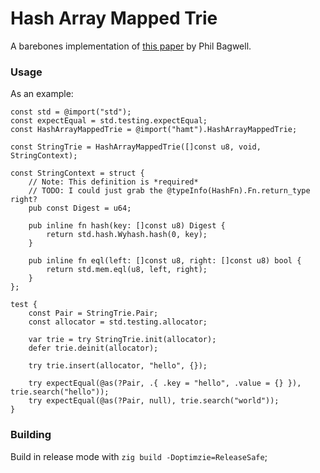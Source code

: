 # Hash Array Mapped Trie

A barebones implementation of [this paper](https://infoscience.epfl.ch/record/64398) by Phil Bagwell. 

### Usage

As an example: 
```zig
const std = @import("std");
const expectEqual = std.testing.expectEqual;
const HashArrayMappedTrie = @import("hamt").HashArrayMappedTrie;

const StringTrie = HashArrayMappedTrie([]const u8, void, StringContext);

const StringContext = struct {
    // Note: This definition is *required*
    // TODO: I could just grab the @typeInfo(HashFn).Fn.return_type right?
    pub const Digest = u64;

    pub inline fn hash(key: []const u8) Digest {
        return std.hash.Wyhash.hash(0, key);
    }

    pub inline fn eql(left: []const u8, right: []const u8) bool {
        return std.mem.eql(u8, left, right);
    }
};

test {
    const Pair = StringTrie.Pair;
    const allocator = std.testing.allocator;

    var trie = try StringTrie.init(allocator);
    defer trie.deinit(allocator);

    try trie.insert(allocator, "hello", {});

    try expectEqual(@as(?Pair, .{ .key = "hello", .value = {} }), trie.search("hello"));
    try expectEqual(@as(?Pair, null), trie.search("world"));
}
```

### Building 

Build in release mode with `zig build -Doptimzie=ReleaseSafe`;

